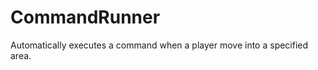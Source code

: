 CommandRunner
=============

Automatically executes a command when a player move into a specified area.
